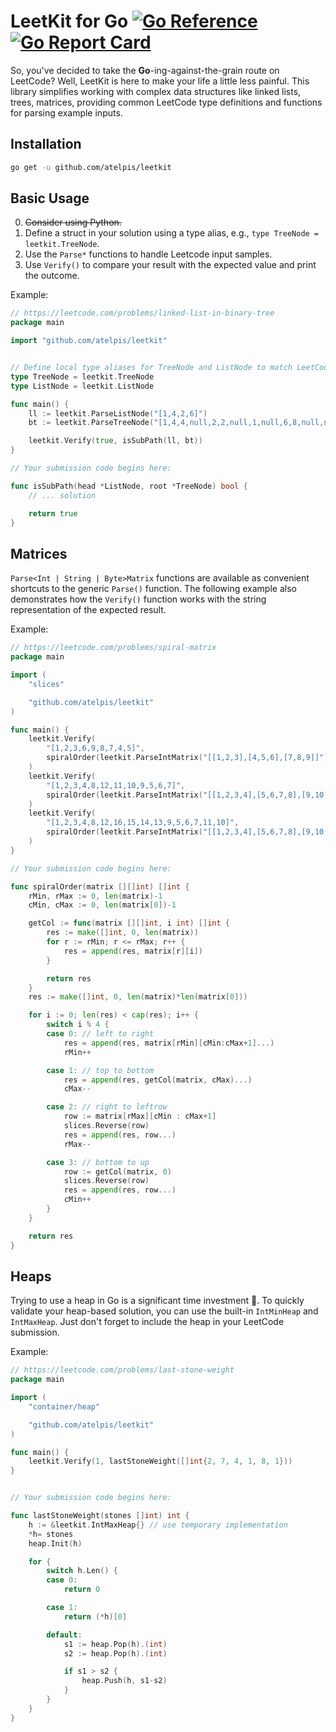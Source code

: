 # LeetKit for Go [![Go Reference](https://pkg.go.dev/badge/github.com/atelpis/leetkit.svg)](https://pkg.go.dev/github.com/atelpis/leetkit) [![Go Report Card](https://goreportcard.com/badge/github.com/atelpis/leetkit)](https://goreportcard.com/report/github.com/atelpis/leetkit)

So, you've decided to take the **Go**-ing-against-the-grain route on LeetCode?
Well, LeetKit is here to make your life a little less painful.
This library simplifies working with complex data structures like
linked lists, trees, matrices, providing common LeetCode type definitions
and functions for parsing example inputs.

## Installation

```bash
go get -u github.com/atelpis/leetkit
```

## Basic Usage

0. ~~Consider using Python.~~
1. Define a struct in your solution using a type alias, e.g., `type TreeNode = leetkit.TreeNode`.
2. Use the `Parse*` functions to handle Leetcode input samples.
3. Use `Verify()` to compare your result with the expected value and print the outcome.

Example:

```go
// https://leetcode.com/problems/linked-list-in-binary-tree
package main

import "github.com/atelpis/leetkit"


// Define local type aliases for TreeNode and ListNode to match LeetCode's signature.
type TreeNode = leetkit.TreeNode
type ListNode = leetkit.ListNode

func main() {
    ll := leetkit.ParseListNode("[1,4,2,6]")
    bt := leetkit.ParseTreeNode("[1,4,4,null,2,2,null,1,null,6,8,null,null,null,null,1,3]")

    leetkit.Verify(true, isSubPath(ll, bt))
}

// Your submission code begins here:

func isSubPath(head *ListNode, root *TreeNode) bool {
    // ... solution

    return true
}
```

## Matrices

`Parse<Int | String | Byte>Matrix` functions are available as convenient shortcuts
to the generic `Parse()` function. The following example also demonstrates
how the `Verify()` function works with the string representation of the expected
result.

Example:

```go
// https://leetcode.com/problems/spiral-matrix
package main

import (
    "slices"

    "github.com/atelpis/leetkit"
)

func main() {
    leetkit.Verify(
        "[1,2,3,6,9,8,7,4,5]",
        spiralOrder(leetkit.ParseIntMatrix("[[1,2,3],[4,5,6],[7,8,9]]")),
    )
    leetkit.Verify(
        "[1,2,3,4,8,12,11,10,9,5,6,7]",
        spiralOrder(leetkit.ParseIntMatrix("[[1,2,3,4],[5,6,7,8],[9,10,11,12]]")),
    )
    leetkit.Verify(
        "[1,2,3,4,8,12,16,15,14,13,9,5,6,7,11,10]",
        spiralOrder(leetkit.ParseIntMatrix("[[1,2,3,4],[5,6,7,8],[9,10,11,12],[13,14,15,16]]")),
    )
}

// Your submission code begins here:

func spiralOrder(matrix [][]int) []int {
    rMin, rMax := 0, len(matrix)-1
    cMin, cMax := 0, len(matrix[0])-1

    getCol := func(matrix [][]int, i int) []int {
        res := make([]int, 0, len(matrix))
        for r := rMin; r <= rMax; r++ {
            res = append(res, matrix[r][i])
        }

        return res
    }
    res := make([]int, 0, len(matrix)*len(matrix[0]))

    for i := 0; len(res) < cap(res); i++ {
        switch i % 4 {
        case 0: // left to right
            res = append(res, matrix[rMin][cMin:cMax+1]...)
            rMin++

        case 1: // top to bottom
            res = append(res, getCol(matrix, cMax)...)
            cMax--

        case 2: // right to leftrow
            row := matrix[rMax][cMin : cMax+1]
            slices.Reverse(row)
            res = append(res, row...)
            rMax--

        case 3: // bottom to up
            row := getCol(matrix, 0)
            slices.Reverse(row)
            res = append(res, row...)
            cMin++
        }
    }

    return res
}
```

## Heaps

Trying to use a heap in Go is a significant time investment 🥲.
To quickly validate your heap-based solution, you can use the built-in `IntMinHeap`
and `IntMaxHeap`. Just don't forget to include the heap in your LeetCode submission.

Example:

```go
// https://leetcode.com/problems/last-stone-weight
package main

import (
    "container/heap"

    "github.com/atelpis/leetkit"
)

func main() {
    leetkit.Verify(1, lastStoneWeight([]int{2, 7, 4, 1, 8, 1}))
}


// Your submission code begins here:

func lastStoneWeight(stones []int) int {
    h := &leetkit.IntMaxHeap{} // use temporary implementation
    *h= stones
    heap.Init(h)

    for {
        switch h.Len() {
        case 0:
            return 0

        case 1:
            return (*h)[0]

        default:
            s1 := heap.Pop(h).(int)
            s2 := heap.Pop(h).(int)

            if s1 > s2 {
                heap.Push(h, s1-s2)
            }
        }
    }
}
```
